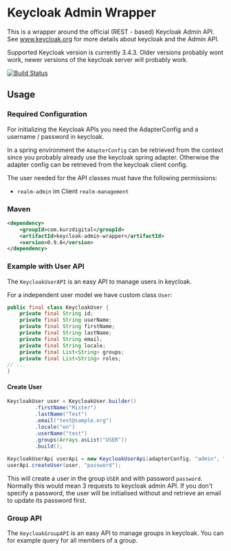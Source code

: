 # Keycloak Admin Wrapper

This is a wrapper around the official (REST - based) Keycloak Admin API. See www.keycloak.org for more details about keycloak and the Admin API.

Supported Keycloak version is currently 3.4.3. Older versions probably wont work, newer versions of the keycloak server will probably work. 

[![Build Status](https://travis-ci.org/kurzdigital/keycloak-admin-wrapper.svg?branch=master)](https://travis-ci.org/kurzdigital/keycloak-admin-wrapper)

## Usage

### Required Configuration

For initializing the Keycloak APIs you need the AdapterConfig and a username / password in keycloak.

In a spring environment the `AdapterConfig` can be retrieved from the context since you probably already use the keycloak spring adapter. 
Otherwise the adapter config can be retrieved from the keycloak client config. 

The user needed for the API classes must have the following permissions:
- `realm-admin` im Client `realm-management`

### Maven

```xml
<dependency>
    <groupId>com.kurzdigital</groupId>
    <artifactId>keycloak-admin-wrapper</artifactId>
    <version>0.9.8</version>
</dependency>
```

### Example with User API

The `KeycloakUserAPI` is an easy API to manage users in keycloak.

For a independent user model we have custom class `User`:
```java
public final class KeycloakUser {
    private final String id;
    private final String userName;
    private final String firstName;
    private final String lastName;
    private final String email;
    private final String locale;
    private final List<String> groups;
    private final List<String> roles;
// ...    
}
```

#### Create User

```java
KeycloakUser user = KeycloakUser.builder()
		 .firstName("Mister")
		 .lastName("Test")
		 .email("test@sample.org")
		 .locale("en")
		 .userName("test")
		 .groups(Arrays.asList("USER"))
		 .build();
		 
KeycloakUserApi userApi = new KeycloakUserApi(adapterConfig, "admin", "12345678");
userApi.createUser(user, "password");
```

This will create a user in the group `USER` and with password `password`. Normally this would mean 3 requests to keycloak admin API.
If you don't specify a password, the user will be initialised without and retrieve an email to update its password first.

### Group API

The `KeycloakGroupAPI` is an easy API to manage groups in keycloak. 
You can for example query for all members of a group.
